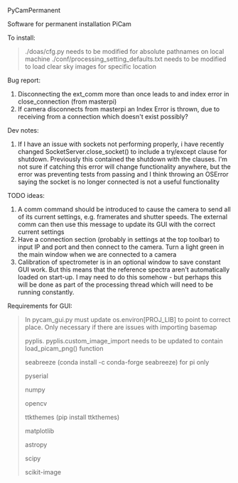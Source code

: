 PyCamPermanent

Software for permanent installation PiCam

To install:
> ./doas/cfg.py needs to be modified for absolute pathnames on local machine
> ./conf/processing_setting_defaults.txt needs to be modified to load clear sky images for specific location

Bug report:
1. Disconnecting the ext_comm more than once leads to and index error in close_connection (from masterpi)
2. If camera disconnects from masterpi an Index Error is thrown, due to receiving from a connection which doesn't exist possibly?

Dev notes:
1. If I have an issue with sockets not performing properly, i have recently changed SocketServer.close_socket() to include a 
try/except clause for shutdown. Previously this contained the shutdown with the clauses. I'm not sure if catching this error
will change functionality anywhere, but the error was preventing tests from passing and I think throwing an OSError saying the
socket is no longer connected is not a useful functionality

TODO ideas:
1. A comm command should be introduced to cause the camera to send all of its current settings, e.g. framerates and shutter speeds.
The external comm can then use this message to update its GUI with the correct current settings
2. Have a connection section (probably in settings at the top toolbar) to input IP and port and then connect to the camera. 
Turn a light green in the main window when we are connected to a camera
3. Calibration of spectrometer is in an optional window to save constant GUI work. But this means that the reference
spectra aren't automatically loaded on start-up. I may need to do this somehow - but perhaps this will be done as part
of the processing thread which will need to be running constantly.


Requirements for GUI:
> In pycam_gui.py must update os.environ[PROJ_LIB] to point to correct place. Only necessary if there are issues with importing basemap
>
> pyplis. pyplis.custom_image_import needs to be updated to contain load_picam_png() function
>
> seabreeze (conda install -c conda-forge seabreeze) for pi only
>
> pyserial
>
> numpy
>
> opencv
>
> ttkthemes (pip install ttkthemes)
>
> matplotlib 
>
> astropy
>
> scipy
>
> scikit-image